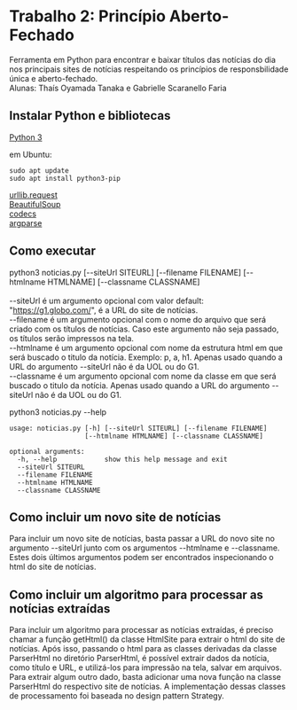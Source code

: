 # Trabalho 2: Princípio Aberto-Fechado

Ferramenta em Python para encontrar e baixar títulos das notícias do dia nos principais sites de notícias respeitando os princípios de responsbilidade única e aberto-fechado.\
Alunas: Thaís Oyamada Tanaka e Gabrielle Scaranello Faria

## Instalar Python e bibliotecas

[Python 3](https://www.python.org/downloads/)

em Ubuntu:
```console
sudo apt update
sudo apt install python3-pip
```

[urllib.request](https://docs.python.org/3/library/urllib.request.html)\
[BeautifulSoup](https://www.crummy.com/software/BeautifulSoup/bs4/doc/)\
[codecs](https://docs.python.org/3/library/codecs.html)\
[argparse](https://docs.python.org/3/library/argparse.html)

## Como executar

python3 noticias.py [--siteUrl SITEURL] [--filename FILENAME] [--htmlname HTMLNAME] [--classname CLASSNAME]\
\
--siteUrl é um argumento opcional com valor default: "https://g1.globo.com/", é a URL do site de notícias.\
--filename é um argumento opcional com o nome do arquivo que será criado com os títulos de notícias. Caso este argumento não seja passado, os títulos serão impressos na tela.\
--htmlname é um argumento opcional com nome da estrutura html em que será buscado o titulo da notícia. Exemplo: p, a, h1. Apenas usado quando a URL do argumento --siteUrl não é da UOL ou do G1.\
--classname é um argumento opcional com nome da classe em que será buscado o titulo da notícia. Apenas usado quando a URL do argumento --siteUrl não é da UOL ou do G1.

python3 noticias.py --help
```console
usage: noticias.py [-h] [--siteUrl SITEURL] [--filename FILENAME]
                   [--htmlname HTMLNAME] [--classname CLASSNAME]

optional arguments:
  -h, --help            show this help message and exit
  --siteUrl SITEURL
  --filename FILENAME
  --htmlname HTMLNAME
  --classname CLASSNAME
```

## Como incluir um novo site de notícias

Para incluir um novo site de notícias, basta passar a URL do novo site no argumento --siteUrl junto com os argumentos --htmlname e --classname. Estes dois últimos argumentos podem ser encontrados inspecionando o html do site de notícias.

## Como incluir um algoritmo para processar as notícias extraídas

Para incluir um algoritmo para processar as notícias extraídas, é preciso chamar a função getHtml() da classe HtmlSite para extrair o html do site de notícias. Após isso, passando o html para as classes derivadas da classe ParserHtml no diretório ParserHtml, é possível extrair dados da notícia, como título e URL, e utilizá-los para impressão na tela, salvar em arquivos. Para extrair algum outro dado, basta adicionar uma nova função na classe ParserHtml do respectivo site de notícias. A implementação dessas classes de processamento foi baseada no design pattern Strategy.